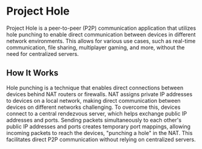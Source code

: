 # Project Hole

Project Hole is a peer-to-peer (P2P) communication application that utilizes hole punching to enable direct communication between devices in different network environments. This allows for various use cases, such as real-time communication, file sharing, multiplayer gaming, and more, without the need for centralized servers.

## How It Works

Hole punching is a technique that enables direct connections between devices behind NAT routers or firewalls. NAT assigns private IP addresses to devices on a local network, making direct communication between devices on different networks challenging. To overcome this, devices connect to a central rendezvous server, which helps exchange public IP addresses and ports. Sending packets simultaneously to each other's public IP addresses and ports creates temporary port mappings, allowing incoming packets to reach the devices, "punching a hole" in the NAT. This facilitates direct P2P communication without relying on centralized servers.
